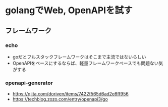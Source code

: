 # golangでWeb, OpenAPIを試す

## フレームワーク
### echo
* goだとフルスタックフレームワークはそこまで主流ではないらしい
* OpenAPIをベースにするならば、軽量フレームワークベースでも問題ない気がする


### openapi-generator
* https://qiita.com/doriven/items/7422f565d6ad2e8ff956
* https://techblog.zozo.com/entry/openapi3/go